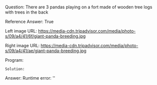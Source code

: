 Question: There are 3 pandas playing on a fort made of wooden tree logs with trees in the back

Reference Answer: True

Left image URL: https://media-cdn.tripadvisor.com/media/photo-s/09/a4/41/6f/giant-panda-breeding.jpg

Right image URL: https://media-cdn.tripadvisor.com/media/photo-s/09/a4/41/ae/giant-panda-breeding.jpg

Program:

```
Solution:
```
Answer: Runtime error: ''

